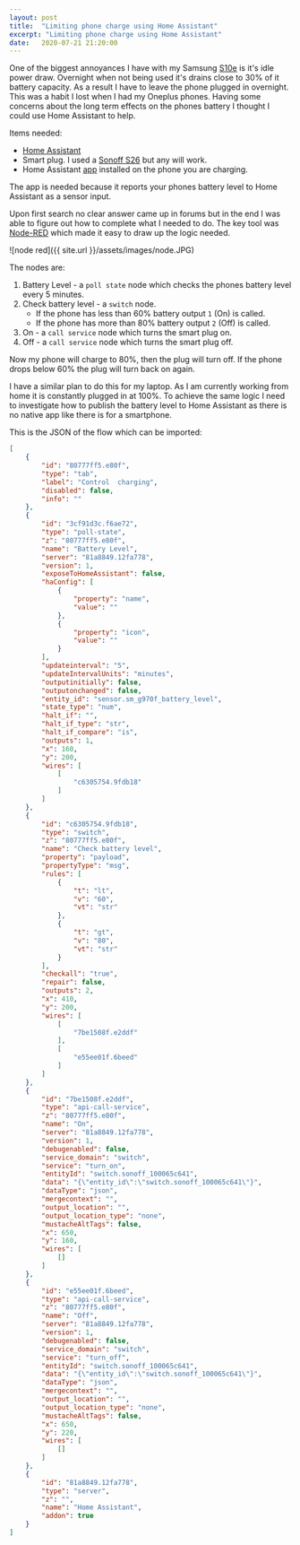 ```yaml
---
layout: post
title:  "Limiting phone charge using Home Assistant"
excerpt: "Limiting phone charge using Home Assistant"
date:   2020-07-21 21:20:00
---
```


One of the biggest annoyances I have with my Samsung [S10e](https://rianoc.github.io/2019/09/21/SamsungS10E/) is it's idle power draw. Overnight when not being used it's drains close to 30% of it battery capacity. As a result I have to leave the phone plugged in overnight. This was a habit I lost when I had my Oneplus phones. Having some concerns about the long term effects on the phones battery I thought I could use Home Assistant to help.

Items needed:
* [Home Assistant](https://www.home-assistant.io/)
* Smart plug. I used a [Sonoff S26](https://sonoff.tech/product/wifi-smart-plugs/s26) but any will work.
* Home Assistant [app](https://play.google.com/store/apps/details?id=io.homeassistant.companion.android&hl=en_GB) installed on the phone you are charging.

The app is needed because it reports your phones battery level to Home Assistant as a sensor input.

Upon first search no clear answer came up in forums but in the end I was able to figure out how to complete what I needed to do. The key tool was [Node-RED](https://nodered.org/) which made it easy to draw up the logic needed.

![node red]({{ site.url }}/assets/images/node.JPG)

The nodes are:

1. Battery Level - a `poll state` node which checks the phones battery level every 5 minutes.
1. Check battery level - a `switch` node.
   * If the phone has less than 60% battery output `1` (On) is called.
   * If the phone has more than 80% battery output `2` (Off) is called.
1. On - a `call service` node which turns the smart plug on.
1. Off - a `call service` node which turns the smart plug off.

Now my phone will charge to 80%, then the plug will turn off. If the phone drops below 60% the plug will turn back on again.

I have a similar plan to do this for my laptop. As I am currently working from home it is constantly plugged in at 100%. To achieve the same logic I  need to investigate how to publish the battery level to Home Assistant as there is no native app like there is for a smartphone.

This is the JSON of the flow which can be imported:

```json
[
    {
        "id": "80777ff5.e80f",
        "type": "tab",
        "label": "Control  charging",
        "disabled": false,
        "info": ""
    },
    {
        "id": "3cf91d3c.f6ae72",
        "type": "poll-state",
        "z": "80777ff5.e80f",
        "name": "Battery Level",
        "server": "81a8849.12fa778",
        "version": 1,
        "exposeToHomeAssistant": false,
        "haConfig": [
            {
                "property": "name",
                "value": ""
            },
            {
                "property": "icon",
                "value": ""
            }
        ],
        "updateinterval": "5",
        "updateIntervalUnits": "minutes",
        "outputinitially": false,
        "outputonchanged": false,
        "entity_id": "sensor.sm_g970f_battery_level",
        "state_type": "num",
        "halt_if": "",
        "halt_if_type": "str",
        "halt_if_compare": "is",
        "outputs": 1,
        "x": 160,
        "y": 200,
        "wires": [
            [
                "c6305754.9fdb18"
            ]
        ]
    },
    {
        "id": "c6305754.9fdb18",
        "type": "switch",
        "z": "80777ff5.e80f",
        "name": "Check battery level",
        "property": "payload",
        "propertyType": "msg",
        "rules": [
            {
                "t": "lt",
                "v": "60",
                "vt": "str"
            },
            {
                "t": "gt",
                "v": "80",
                "vt": "str"
            }
        ],
        "checkall": "true",
        "repair": false,
        "outputs": 2,
        "x": 410,
        "y": 200,
        "wires": [
            [
                "7be1508f.e2ddf"
            ],
            [
                "e55ee01f.6beed"
            ]
        ]
    },
    {
        "id": "7be1508f.e2ddf",
        "type": "api-call-service",
        "z": "80777ff5.e80f",
        "name": "On",
        "server": "81a8849.12fa778",
        "version": 1,
        "debugenabled": false,
        "service_domain": "switch",
        "service": "turn_on",
        "entityId": "switch.sonoff_100065c641",
        "data": "{\"entity_id\":\"switch.sonoff_100065c641\"}",
        "dataType": "json",
        "mergecontext": "",
        "output_location": "",
        "output_location_type": "none",
        "mustacheAltTags": false,
        "x": 650,
        "y": 160,
        "wires": [
            []
        ]
    },
    {
        "id": "e55ee01f.6beed",
        "type": "api-call-service",
        "z": "80777ff5.e80f",
        "name": "Off",
        "server": "81a8849.12fa778",
        "version": 1,
        "debugenabled": false,
        "service_domain": "switch",
        "service": "turn_off",
        "entityId": "switch.sonoff_100065c641",
        "data": "{\"entity_id\":\"switch.sonoff_100065c641\"}",
        "dataType": "json",
        "mergecontext": "",
        "output_location": "",
        "output_location_type": "none",
        "mustacheAltTags": false,
        "x": 650,
        "y": 220,
        "wires": [
            []
        ]
    },
    {
        "id": "81a8849.12fa778",
        "type": "server",
        "z": "",
        "name": "Home Assistant",
        "addon": true
    }
]
```

